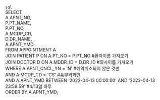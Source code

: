 
``sql``  
SELECT   
  A.APNT_NO,   
  P.PT_NAME,   
  P.PT_NO,   
  A.MCDP_CD,   
  D.DR_NAME,   
  A.APNT_YMD   
FROM APPOINTMENT A   
JOIN PATIENT P ON A.PT_NO = P.PT_NO #환자이름 가져오기    
JOIN DOCTOR D ON A.MDDR_ID = D.DR_ID #의사이름 가져오기    
WHERE A.APNT_CNCL_YN = 'N' #예약취소되지 않은 것만   
  AND A.MCDP_CD = 'CS' #흉부외과만   
  AND A.APNT_YMD BETWEEN '2022-04-13 00:00:00' AND '2022-04-13 23:59:59' #4/13일 하루    
ORDER BY A.APNT_YMD;   

